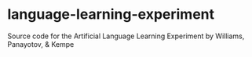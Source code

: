 # language-learning-experiment
Source code for the Artificial Language Learning Experiment by Williams, Panayotov, &amp; Kempe

